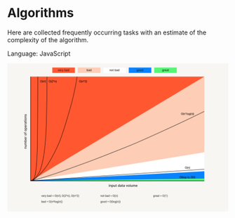 # Algorithms

Here are collected frequently occurring tasks with an estimate of the complexity of the algorithm.

Language: JavaScript

![growth of basic complexity functions](./growth_of_basic_complexity_functions.png 'growth of basic complexity functions')
